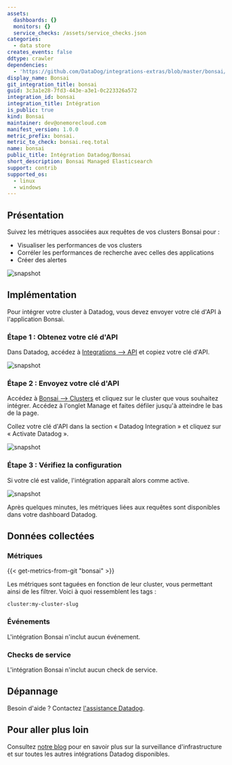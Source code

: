 ```yaml
---
assets:
  dashboards: {}
  monitors: {}
  service_checks: /assets/service_checks.json
categories:
  - data store
creates_events: false
ddtype: crawler
dependencies:
  - 'https://github.com/DataDog/integrations-extras/blob/master/bonsai/README.md'
display_name: Bonsai
git_integration_title: bonsai
guid: 3c3a1e28-7fd3-443e-a3e1-0c223326a572
integration_id: bonsai
integration_title: Intégration
is_public: true
kind: Bonsai
maintainer: dev@onemorecloud.com
manifest_version: 1.0.0
metric_prefix: bonsai.
metric_to_check: bonsai.req.total
name: bonsai
public_title: Intégration Datadog/Bonsai
short_description: Bonsai Managed Elasticsearch
support: contrib
supported_os:
  - linux
  - windows
---
```

## Présentation

Suivez les métriques associées aux requêtes de vos clusters Bonsai pour :

* Visualiser les performances de vos clusters
* Corréler les performances de recherche avec celles des applications
* Créer des alertes

![snapshot][1]

## Implémentation

Pour intégrer votre cluster à Datadog, vous devez envoyer votre clé d'API à l'application Bonsai.


### Étape 1 : Obtenez votre clé d'API

Dans Datadog, accédez à [Integrations --> API][2] et copiez votre clé d'API.

![snapshot][3]


### Étape 2 : Envoyez votre clé d'API

Accédez à [Bonsai --> Clusters][4] et cliquez sur le cluster que vous souhaitez intégrer. Accédez à l'onglet Manage et faites défiler jusqu'à atteindre le bas de la page.

Collez votre clé d'API dans la section « Datadog Integration » et cliquez sur « Activate Datadog ».

![snapshot][5]

### Étape 3 : Vérifiez la configuration

Si votre clé est valide, l'intégration apparaît alors comme active.

![snapshot][6]

Après quelques minutes, les métriques liées aux requêtes sont disponibles dans votre dashboard Datadog.

## Données collectées

### Métriques
{{< get-metrics-from-git "bonsai" >}}


Les métriques sont taguées en fonction de leur cluster, vous permettant ainsi de les filtrer. Voici à quoi ressemblent les tags :

```
cluster:my-cluster-slug
```

### Événements

L'intégration Bonsai n'inclut aucun événement.

### Checks de service

L'intégration Bonsai n'inclut aucun check de service.

## Dépannage

Besoin d'aide ? Contactez [l'assistance Datadog][8].

## Pour aller plus loin

Consultez [notre blog][9] pour en savoir plus sur la surveillance d'infrastructure et sur toutes les autres intégrations Datadog disponibles.


[1]: https://raw.githubusercontent.com/DataDog/integrations-extras/master/bonsai/images/snapshot.png
[2]: https://app.datadoghq.com/account/settings#api
[3]: https://raw.githubusercontent.com/DataDog/integrations-extras/master/bonsai/images/copy_key.png
[4]: https://app.bonsai.io/clusters
[5]: https://raw.githubusercontent.com/DataDog/integrations-extras/master/bonsai/images/activate_datadog.png
[6]: https://raw.githubusercontent.com/DataDog/integrations-extras/master/bonsai/images/datadog_activated.png
[7]: https://github.com/DataDog/integrations-extras/blob/master/bonsai/metadata.csv
[8]: https://docs.datadoghq.com/fr/help
[9]: https://www.datadoghq.com/blog


